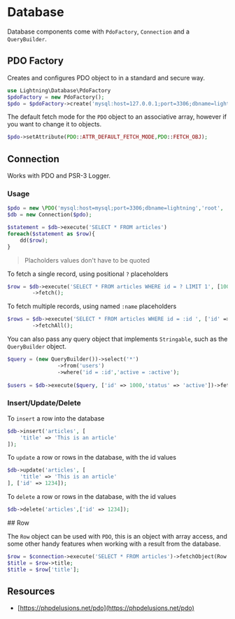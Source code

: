 # Database

Database components come with `PdoFactory`, `Connection` and a `QueryBuilder`.

## PDO Factory

Creates and configures PDO object to in a standard and secure way.

```php
use Lightning\Database\PdoFactory
$pdoFactory = new PdoFactory();
$pdo = $pdoFactory->create('mysql:host=127.0.0.1;port=3306;dbname=lightning', 'root', 'secret');
```

The default fetch mode for the `PDO` object to an associative array, however if you want to change it to objects.

```php
$pdo->setAttribute(PDO::ATTR_DEFAULT_FETCH_MODE,PDO::FETCH_OBJ);
```

## Connection

Works with PDO and PSR-3 Logger.

### Usage

```php
$pdo = new \PDO('mysql:host=mysql;port=3306;dbname=lightning','root', 'root'); // 
$db = new Connection($pdo);
```

```php
$statement = $db->execute('SELECT * FROM articles')
foreach($statement as $row){
    dd($row);
}
```

> Placholders values don't have to be quoted

To fetch a single record, using positional `?` placeholders

```php
$row = $db->execute('SELECT * FROM articles WHERE id = ? LIMIT 1', [1000])
        ->fetch();
```

To fetch multiple records, using named `:name` placeholders

```php
$rows = $db->execute('SELECT * FROM articles WHERE id = :id ', ['id' => 1000])
        ->fetchAll();
```

You can also pass any query object that implements `Stringable`, such as the `QueryBuilder` object.

```php
$query = (new QueryBuilder())->select('*')
                ->from('users')
                ->where('id = :id','active = :active');
                
$users = $db->execute($query, ['id' => 1000,'status' => 'active'])->fetchAll();
```

### Insert/Update/Delete

To `insert` a row into the database

```php
$db->insert('articles', [
    'title' => 'This is an article'
]);
```

To `update` a row or rows in the database, with the id values

```php
$db->update('articles', [
    'title' => 'This is an article'
], ['id' => 1234]);
```

To `delete` a row or rows in the database, with the id values

```php
$db->delete('articles',['id' => 1234]);
```

## Row

The `Row` object can be used with `PDO`, this is an object with array access, and some other handy features
when working with a result from the database.

```php
$row = $connection->execute('SELECT * FROM articles')->fetchObject(Row::class);
$title = $row->title;
$title = $row['title'];
```

## Resources

- [https://phpdelusions.net/pdo](https://phpdelusions.net/pdo)